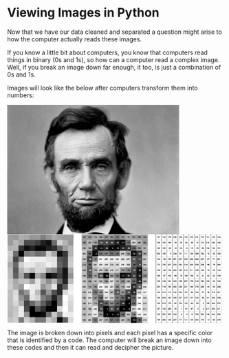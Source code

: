 # Viewing Images in Python

Now that we have our data cleaned and separated a question might arise to how the computer actually reads these images.

If you know a little bit about computers, you know that computers read things in binary (0s and 1s), so how can a computer read a complex image. Well, if you break an image down far enough, it too, is just a combination of 0s and 1s.

Images will look like the below after computers transform them into numbers:

<img src="../Media/lincoln.jpeg" width="400" align="center">

<img src="../Media/pixels.png" width="500" align="center">

The image is broken down into pixels and each pixel has a specific color that is identified by a code. The computer will break an image down into these codes and then it can read and decipher the picture.
